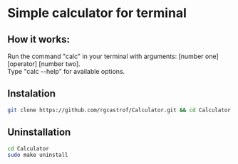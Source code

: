 # Simple calculator for terminal


## How it works:
Run the command "calc" in your terminal with arguments: [number one] [operator] [number two].   
Type "calc --help" for available options.

## Instalation
```bash
git clone https://github.com/rgcastrof/Calculator.git && cd Calculator && sudo make install
```
## Uninstallation
```bash
cd Calculator
sudo make uninstall
```
